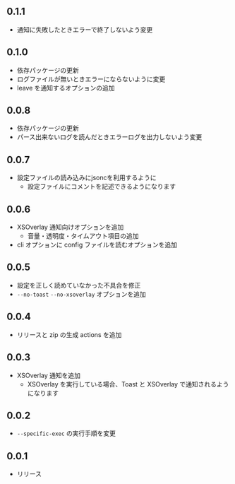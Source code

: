 ## 0.1.1
- 通知に失敗したときエラーで終了しないよう変更

## 0.1.0
- 依存パッケージの更新
- ログファイルが無いときエラーにならないように変更
- leave を通知するオプションの追加

## 0.0.8
- 依存パッケージの更新
- パース出来ないログを読んだときエラーログを出力しないよう変更

## 0.0.7
- 設定ファイルの読み込みにjsoncを利用するように
  - 設定ファイルにコメントを記述できるようになります

## 0.0.6
- XSOverlay 通知向けオプションを追加
  - 音量・透明度・タイムアウト項目の追加
- cli オプションに config ファイルを読むオプションを追加

## 0.0.5
- 設定を正しく読めていなかった不具合を修正
- `--no-toast` `--no-xsoverlay` オプションを追加

## 0.0.4
- リリースと zip の生成 actions を追加

## 0.0.3
- XSOverlay 通知を追加
  - XSOverlay を実行している場合、Toast と XSOverlay で通知されるようになります

## 0.0.2
- `--specific-exec` の実行手順を変更

## 0.0.1
- リリース
